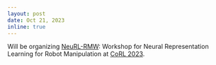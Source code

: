 ```yaml
---
layout: post
date: Oct 21, 2023
inline: true
---
```

Will be organizing [NeuRL-RMW](https://neurl-rmw.github.io/): Workshop for Neural Representation Learning for Robot Manipulation at [CoRL 2023](https://www.corl2023.org/).